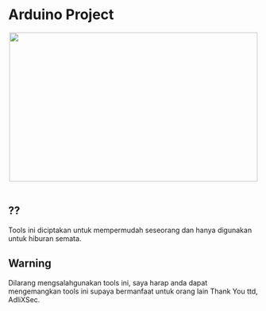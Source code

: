 # Arduino Project

<center><img src="digi.avif" height="300" width="500"></center><br>

## ??
Tools ini diciptakan untuk mempermudah seseorang dan hanya digunakan untuk hiburan semata.

## Warning
Dilarang mengsalahgunakan tools ini, saya harap anda dapat mengemangkan tools ini supaya bermanfaat untuk orang lain Thank You
ttd, AdliXSec.